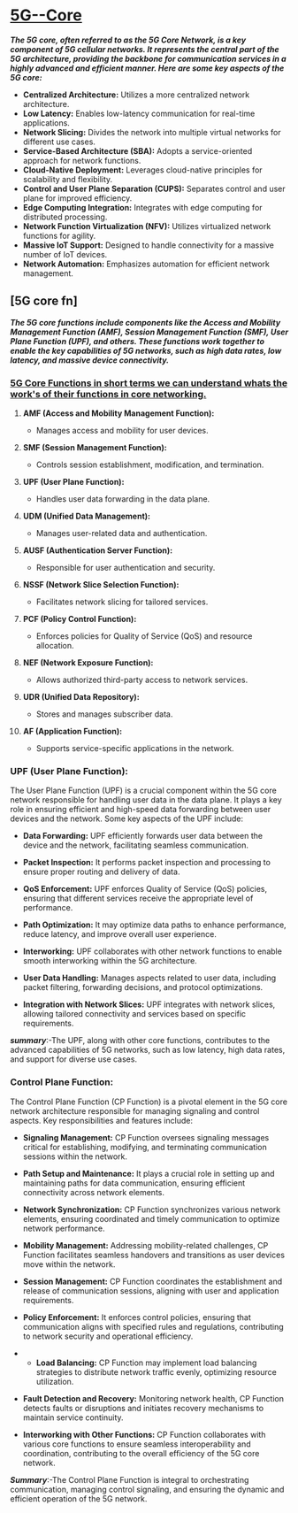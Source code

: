 # [5G--Core]()

***The 5G core, often referred to as the 5G Core Network, is a key component of 5G cellular networks. It represents the central part of the 5G architecture, providing the backbone for communication services in a highly advanced and efficient manner. Here are some key aspects of the 5G core:***


- **Centralized Architecture:** Utilizes a more centralized network architecture.
- **Low Latency:** Enables low-latency communication for real-time applications.
- **Network Slicing:** Divides the network into multiple virtual networks for different use cases.
- **Service-Based Architecture (SBA):** Adopts a service-oriented approach for network functions.
- **Cloud-Native Deployment:** Leverages cloud-native principles for scalability and flexibility.
- **Control and User Plane Separation (CUPS):** Separates control and user plane for improved efficiency.
- **Edge Computing Integration:** Integrates with edge computing for distributed processing.
- **Network Function Virtualization (NFV):** Utilizes virtualized network functions for agility.
- **Massive IoT Support:** Designed to handle connectivity for a massive number of IoT devices.
- **Network Automation:** Emphasizes automation for efficient network management.

  
## [5G core fn]

***The 5G core functions include components like the Access and Mobility Management Function (AMF), Session Management Function (SMF), User Plane Function (UPF), and others. These functions work together to enable the key capabilities of 5G networks, such as high data rates, low latency, and massive device connectivity.***




### [5G Core Functions in short terms we can understand whats the work's of their functions in core networking.]()

1. **AMF (Access and Mobility Management Function):**
   - Manages access and mobility for user devices.

2. **SMF (Session Management Function):**
   - Controls session establishment, modification, and termination.

3. **UPF (User Plane Function):**
   - Handles user data forwarding in the data plane.

4. **UDM (Unified Data Management):**
   - Manages user-related data and authentication.

5. **AUSF (Authentication Server Function):**
   - Responsible for user authentication and security.

6. **NSSF (Network Slice Selection Function):**
   - Facilitates network slicing for tailored services.

7. **PCF (Policy Control Function):**
   - Enforces policies for Quality of Service (QoS) and resource allocation.

8. **NEF (Network Exposure Function):**
   - Allows authorized third-party access to network services.

9. **UDR (Unified Data Repository):**
   - Stores and manages subscriber data.

10. **AF (Application Function):**
    - Supports service-specific applications in the network.
   


### UPF (User Plane Function):

The User Plane Function (UPF) is a crucial component within the 5G core network responsible for handling user data in the data plane. It plays a key role in ensuring efficient and high-speed data forwarding between user devices and the network. Some key aspects of the UPF include:

- **Data Forwarding:** UPF efficiently forwards user data between the device and the network, facilitating seamless communication.

- **Packet Inspection:** It performs packet inspection and processing to ensure proper routing and delivery of data.

- **QoS Enforcement:** UPF enforces Quality of Service (QoS) policies, ensuring that different services receive the appropriate level of performance.

- **Path Optimization:** It may optimize data paths to enhance performance, reduce latency, and improve overall user experience.

- **Interworking:** UPF collaborates with other network functions to enable smooth interworking within the 5G architecture.

- **User Data Handling:** Manages aspects related to user data, including packet filtering, forwarding decisions, and protocol optimizations.
- **Integration with Network Slices:** UPF integrates with network slices, allowing tailored connectivity and services based on specific requirements.

***summary***:-The UPF, along with other core functions, contributes to the advanced capabilities of 5G networks, such as low latency, high data rates, and support for diverse use cases.



### Control Plane Function:

The Control Plane Function (CP Function) is a pivotal element in the 5G core network architecture responsible for managing signaling and control aspects. Key responsibilities and features include:

- **Signaling Management:** CP Function oversees signaling messages critical for establishing, modifying, and terminating communication sessions within the network.

- **Path Setup and Maintenance:** It plays a crucial role in setting up and maintaining paths for data communication, ensuring efficient connectivity across network elements.

- **Network Synchronization:** CP Function synchronizes various network elements, ensuring coordinated and timely communication to optimize network performance.

- **Mobility Management:** Addressing mobility-related challenges, CP Function facilitates seamless handovers and transitions as user devices move within the network.

- **Session Management:** CP Function coordinates the establishment and release of communication sessions, aligning with user and application requirements.

- **Policy Enforcement:** It enforces control policies, ensuring that communication aligns with specified rules and regulations, contributing to network security and operational efficiency.

- - **Load Balancing:** CP Function may implement load balancing strategies to distribute network traffic evenly, optimizing resource utilization.

- **Fault Detection and Recovery:** Monitoring network health, CP Function detects faults or disruptions and initiates recovery mechanisms to maintain service continuity.

- **Interworking with Other Functions:** CP Function collaborates with various core functions to ensure seamless interoperability and coordination, contributing to the overall efficiency of the 5G core network.

***Summary***:-The Control Plane Function is integral to orchestrating communication, managing control signaling, and ensuring the dynamic and efficient operation of the 5G network.

